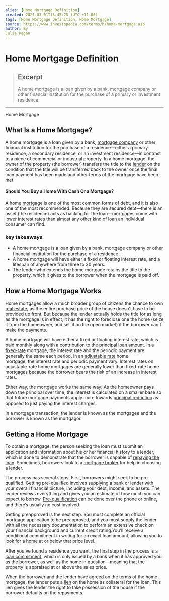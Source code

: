 ```yaml
---
alias: [Home Mortgage Definition]
created: 2021-03-01T13:45:25 (UTC +11:00)
tags: [Home Mortgage Definition, Home Mortgage]
source: https://www.investopedia.com/terms/h/home-mortgage.asp
author: By
Julia Kagan
---
```


# Home Mortgage Definition

> ## Excerpt
> A home mortgage is a loan given by a bank, mortgage company or other financial institution for the purchase of a primary or investment residence.

---

Home Mortgage
## What Is a Home Mortgage?

A home mortgage is a loan given by a bank, [mortgage company](https://www.investopedia.com/terms/m/mortgage-company.asp) or other financial institution for the purchase of a residence—either a primary residence, a secondary residence, or an investment residence—in contrast to a piece of commercial or industrial property. In a home mortgage, the owner of the property (the borrower) transfers the title to the [lender](https://www.investopedia.com/terms/l/lender.asp) on the condition that the title will be transferred back to the owner once the final loan payment has been made and other terms of the mortgage have been met.

#### Should You Buy a Home With Cash Or a Mortgage?

A home [mortgage](https://www.investopedia.com/terms/m/mortgage.asp) is one of the most common forms of debt, and it is also one of the most recommended. Because they are secured debt—there is an asset (the residence) acts as backing for the loan—mortgages come with lower interest rates than almost any other kind of loan an individual consumer can find.

### key takeaways

-   A home mortgage is a loan given by a bank, mortgage company or other financial institution for the purchase of a residence.
-   A home mortgage will have either a fixed or floating interest rate, and a lifespan of anywhere from three to 30 years.
-   The lender who extends the home mortgage retains the title to the property, which it gives to the borrower when the mortgage is paid off.

## How a Home Mortgage Works

Home mortgages allow a much broader group of citizens the chance to own [real estate](https://www.investopedia.com/terms/r/realestate.asp), as the entire purchase price of the house doesn't have to be provided up front. But because the lender actually holds the title for as long as the mortgage is in effect, it has the right to foreclose one the home (seize it from the homeowner, and sell it on the open market) if the borrower can't make the payments.

A home mortgage will have either a fixed or floating interest rate, which is paid monthly along with a contribution to the principal loan amount. In a [fixed-rate](https://www.investopedia.com/terms/f/fixed-rate_mortgage.asp) mortgage, the interest rate and the periodic payment are generally the same each period. In an [adjustable rate](https://www.investopedia.com/terms/a/arm.asp) home  
mortgage, the interest rate and periodic payment vary. Interest rates on adjustable-rate home mortgages are generally lower than fixed-rate home mortgages because the borrower bears the risk of an increase in interest rates.

Either way, the mortgage works the same way: As the homeowner pays down the principal over time, the interest is calculated on a smaller base so that future mortgage payments apply more towards [principal reduction](https://www.investopedia.com/terms/p/principal-reduction.asp) as opposed to just paying the interest charges.

In a mortgage transaction, the lender is known as the mortgagee and the borrower is known as the mortgagor.

## Getting a Home Mortgage

To obtain a mortgage, the person seeking the loan must submit an application and information about his or her financial history to a lender, which is done to demonstrate that the borrower is capable of [repaying the loan](https://www.investopedia.com/mortgage-calculator-5084794). Sometimes, borrowers look to a [mortgage broker](https://www.investopedia.com/terms/m/mortgagebroker.asp) for help in choosing a lender. 

The process has several steps. First, borrowers might seek to be pre-qualified. Getting pre-qualified involves supplying a bank or lender with your overall financial picture, including your debt, income, and assets. The lender reviews everything and gives you an estimate of how much you can expect to borrow. [Pre-qualification](https://www.investopedia.com/articles/basics/07/prequalified-approved.asp) can be done over the phone or online, and there’s usually no cost involved.

Getting preapproved is the next step. You must complete an official mortgage application to be preapproved, and you must supply the lender with all the necessary documentation to perform an extensive check on your financial background and current credit rating.You’ll receive a conditional commitment in writing for an exact loan amount, allowing you to look for a home at or below that price level.

After you've found a residence you want, the final step in the process is a [loan commitment](https://www.investopedia.com/terms/l/loan-commitment.asp), which is only issued by a bank when it has approved you as the borrower, as well as the home in question—meaning that the property is appraised at or above the sales price.

When the borrower and the lender have agreed on the terms of the home mortgage, the lender puts a [lien](https://www.investopedia.com/terms/l/lien.asp) on the home as collateral for the loan. This lien gives the lender the right to take possession of the house if the borrower defaults on the repayments.
